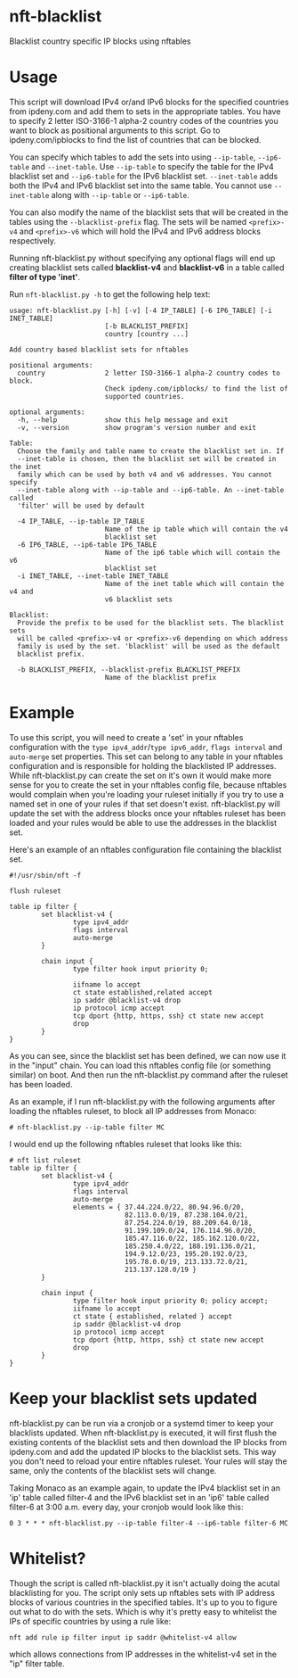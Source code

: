 # nft-blacklist
Blacklist country specific IP blocks using nftables

# Usage
This script will download IPv4 or/and IPv6 blocks for the specified countries
from ipdeny.com and add them to sets in the appropriate tables. You have to
specify 2 letter ISO-3166-1 alpha-2 country codes of the countries you want to
block as positional arguments to this script. Go to ipdeny.com/ipblocks to find
the list of countries that can be blocked.

You can specify which tables to add the sets into using `--ip-table`,
`--ip6-table` and `--inet-table`. Use `--ip-table` to specify the table for the
IPv4 blacklist set and `--ip6-table` for the IPv6 blacklist set.
`--inet-table` adds both the IPv4 and IPv6 blacklist set into the same table.
You cannot use `--inet-table` along with `--ip-table` or `--ip6-table`.

You can also modify the name of the blacklist sets that will be created in the
tables using the `--blacklist-prefix` flag. The sets will be named
`<prefix>-v4` and `<prefix>-v6` which will hold the IPv4 and IPv6 address
blocks respectively.

Running nft-blacklist.py without specifying any optional flags will end up
creating blacklist sets called **blacklist-v4** and **blacklist-v6** in a table
called **filter of type 'inet'**.

Run `nft-blacklist.py -h` to get the following help text:
```
usage: nft-blacklist.py [-h] [-v] [-4 IP_TABLE] [-6 IP6_TABLE] [-i INET_TABLE]
                        [-b BLACKLIST_PREFIX]
                        country [country ...]

Add country based blacklist sets for nftables

positional arguments:
  country               2 letter ISO-3166-1 alpha-2 country codes to block.
                        Check ipdeny.com/ipblocks/ to find the list of
                        supported countries.

optional arguments:
  -h, --help            show this help message and exit
  -v, --version         show program's version number and exit

Table:
  Choose the family and table name to create the blacklist set in. If
  --inet-table is chosen, then the blacklist set will be created in the inet
  family which can be used by both v4 and v6 addresses. You cannot specify
  --inet-table along with --ip-table and --ip6-table. An --inet-table called
  'filter' will be used by default

  -4 IP_TABLE, --ip-table IP_TABLE
                        Name of the ip table which will contain the v4
                        blacklist set
  -6 IP6_TABLE, --ip6-table IP6_TABLE
                        Name of the ip6 table which will contain the v6
                        blacklist set
  -i INET_TABLE, --inet-table INET_TABLE
                        Name of the inet table which will contain the v4 and
                        v6 blacklist sets

Blacklist:
  Provide the prefix to be used for the blacklist sets. The blacklist sets
  will be called <prefix>-v4 or <prefix>-v6 depending on which address
  family is used by the set. 'blacklist' will be used as the default
  blacklist prefix.

  -b BLACKLIST_PREFIX, --blacklist-prefix BLACKLIST_PREFIX
                        Name of the blacklist prefix

```

# Example

To use this script, you will need to create a 'set' in your nftables
configuration with the `type ipv4_addr`/`type ipv6_addr`, `flags interval` and
`auto-merge` set properties.  This set can belong to any table in your nftables
configuration and is responsible for holding the blacklisted IP addresses.
While nft-blacklist.py can create the set on it's own it would make more sense
for you to create the set in your nftables config file, because nftables would
complain when you're loading your ruleset initially if you try to use a named
set in one of your rules if that set doesn't exist. nft-blacklist.py will
update the set with the address blocks once your nftables ruleset has been
loaded and your rules would be able to use the addresses in the blacklist set.

Here's an example of an nftables configuration file containing the blacklist set.

```
#!/usr/sbin/nft -f

flush ruleset

table ip filter {
        set blacklist-v4 {
                type ipv4_addr
                flags interval
                auto-merge
        }

        chain input {
                type filter hook input priority 0;

                iifname lo accept
                ct state established,related accept
                ip saddr @blacklist-v4 drop
                ip protocol icmp accept
                tcp dport {http, https, ssh} ct state new accept
                drop
        }
}
```
As you can see, since the blacklist set has been defined, we can now use it in
the "input" chain. You can load this nftables config file (or something
similar) on boot. And then run the nft-blacklist.py command after the ruleset
has been loaded.

As an example, if I run nft-blacklist.py with the following arguments after
loading the nftables ruleset, to block all IP addresses from Monaco:
```
# nft-blacklist.py --ip-table filter MC
```
I would end up the following nftables ruleset that looks like this:
```
# nft list ruleset
table ip filter {
        set blacklist-v4 {
                type ipv4_addr
                flags interval
                auto-merge
                elements = { 37.44.224.0/22, 80.94.96.0/20,
                             82.113.0.0/19, 87.238.104.0/21,
                             87.254.224.0/19, 88.209.64.0/18,
                             91.199.109.0/24, 176.114.96.0/20,
                             185.47.116.0/22, 185.162.120.0/22,
                             185.250.4.0/22, 188.191.136.0/21,
                             194.9.12.0/23, 195.20.192.0/23,
                             195.78.0.0/19, 213.133.72.0/21,
                             213.137.128.0/19 }
        }

        chain input {
                type filter hook input priority 0; policy accept;
                iifname lo accept
                ct state { established, related } accept
                ip saddr @blacklist-v4 drop
                ip protocol icmp accept
                tcp dport {http, https, ssh} ct state new accept
                drop
        }
}
```

# Keep your blacklist sets updated

nft-blacklist.py can be run via a cronjob or a systemd timer to keep your
blacklists updated. When nft-blacklist.py is executed, it will first flush the
existing contents of the blacklist sets and then download the IP blocks from
ipdeny.com and add the updated IP blocks to the blacklist sets. This way you
don't need to reload your entire nftables ruleset. Your rules will stay the
same, only the contents of the blacklist sets will change.

Taking Monaco as an example again, to update the IPv4 blacklist set in an 'ip'
table called filter-4 and the IPv6 blacklist set in an 'ip6' table called
filter-6 at 3:00 a.m. every day, your cronjob would look like this:
```
0 3 * * * nft-blacklist.py --ip-table filter-4 --ip6-table filter-6 MC
```

# Whitelist?

Though the script is called nft-blacklist.py it isn't actually doing the acutal
blacklisting for you. The script only sets up nftables sets with IP address
blocks of various countries in the specified tables. It's up to you to figure
out what to do with the sets. Which is why it's pretty easy to whitelist the
IPs of specific countries by using a rule like:
```
nft add rule ip filter input ip saddr @whitelist-v4 allow
```
which allows connections from IP addresses in the whitelist-v4 set in the "ip"
filter table.
